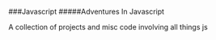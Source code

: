 ###Javascript
#####Adventures In Javascript

A collection of projects and misc code involving all things js
